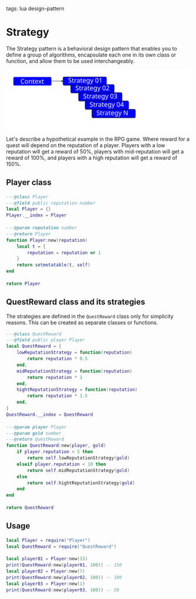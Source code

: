 <!-- Description: The Strategy pattern is a behavioral design pattern that enables you to define a group of algorithms, encapsulate each one in its own class or function, and allow them to be used interchangeably. -->

tags: lua design-pattern

# Strategy

The Strategy pattern is a behavioral design pattern that enables you to define a group of algorithms, encapsulate each
one in its own class or function, and allow them to be used interchangeably.

![Strategy Scheme](/assets/img/dp-strategy.svg)

Let's describe a hypothetical example in the RPG game. Where reward for a quest will depend on the reputation of a
player. Players with a low reputation will get a reward of 50%, players with mid-reputation will get a reward of 100%,
and players with a high reputation will get a reward of 150%.

## Player class

```lua
---@class Player
---@field public reputation number
local Player = {}
Player.__index = Player

---@param reputation number
---@return Player
function Player:new(reputation)
	local t = {
		reputation = reputation or 1
	}
	return setmetatable(t, self)
end

return Player
```

## QuestReward class and its strategies

The strategies are defined in the `QuestReward` class only for simplicity reasons. This can be created as separate
classes or functions.

```lua
---@class QuestReward
---@field public player Player
local QuestReward = {
	lowReputationStrategy = function(reputation)
		return reputation * 0.5
	end,
	midReputationStrategy = function(reputation)
		return reputation * 1
	end,
	hightReputationStrategy = function(reputation)
		return reputation * 1.5
	end,
}
QuestReward.__index = QuestReward

---@param player Player
---@param gold number
---@return QuestReward
function QuestReward:new(player, gold)
	if player.reputation < 5 then
		return self.lowReputationStrategy(gold)
	elseif player.reputation < 10 then
		return self.midReputationStrategy(gold)
	else
		return self.hightReputationStrategy(gold)
	end
end

return QuestReward
```

## Usage

```lua
local Player = require("Player")
local QuestReward = require("QuestReward")

local player01 = Player:new(15)
print(QuestReward:new(player01, 100)) -- 150
local player02 = Player:new(7)
print(QuestReward:new(player02, 100)) -- 100
local player03 = Player:new(1)
print(QuestReward:new(player03, 100)) -- 50
```